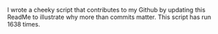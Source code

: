 I wrote a cheeky script that contributes to my Github by updating this ReadMe to illustrate why more than commits matter. This script has run 1638 times.